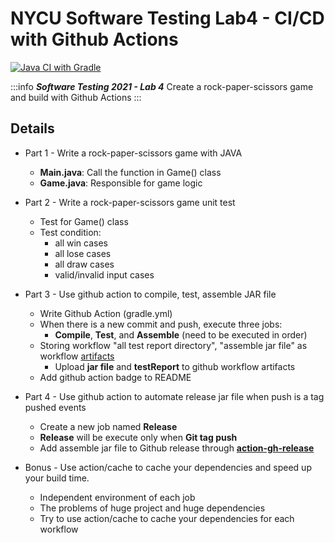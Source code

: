 # NYCU Software Testing Lab4 - CI/CD with Github Actions
[![Java CI with Gradle](https://github.com/littlehanli/st_nycu_lab4_309553004/actions/workflows/gradle.yml/badge.svg)](https://github.com/littlehanli/st_nycu_lab4_309553004/actions/workflows/gradle.yml)


:::info
***Software Testing 2021 - Lab 4***
Create a rock-paper-scissors game and build with Github Actions
:::

## Details

* Part 1 - Write a rock-paper-scissors game with JAVA
    * **Main.java**: Call the function in Game() class
    * **Game.java**: Responsible for game logic

* Part 2 - Write a rock-paper-scissors game unit test
    * Test for Game() class
    * Test condition:
        *  all win cases
        *  all lose cases
        *  all draw cases
        *  valid/invalid input cases

* Part 3 - Use github action to compile, test, assemble JAR file
    * Write Github Action (gradle.yml)
    * When there is a new commit and push, execute three jobs:
        * **Compile**, **Test**, and **Assemble** (need to be executed in order)
    * Storing workflow "all test report directory", "assemble jar file" as workflow [artifacts](https://github.com/actions/upload-artifact)
        * Upload **jar file** and **testReport** to github workflow artifacts
    * Add github action badge to README

* Part 4 - Use github action to automate release jar file when push is a tag pushed events
    * Create a new job named **Release**
    * **Release** will be execute only when **Git tag push**
    * Add assemble jar file to Github release through **[action-gh-release](https://github.com/softprops/action-gh-release)**

* Bonus - Use action/cache to cache your dependencies and speed up your build time.
    * Independent environment of each job
    * The problems of huge project and huge dependencies
    * Try to use action/cache to cache your dependencies for each workflow
